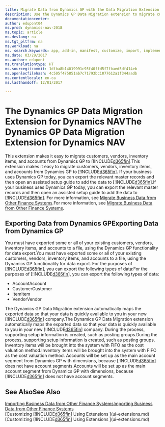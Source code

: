 ```yaml
---
title: Migrate Data from Dynamics GP with the Data Migration Extension
description: Use the Dynamics GP Data Migration extension to migrate customers, vendors, inventory items, and accounts from Dynamics GP to Dynamics NAV.
documentationcenter: 
author: edupont04
ms.prod: dynamics-nav-2018
ms.topic: article
ms.devlang: na
ms.tgt_pltfrm: na
ms.workload: na
ms. search.keywords: app, add-in, manifest, customize, import, implement
ms.date: 03/29/2017
ms.author: edupont
ms.translationtype: HT
ms.sourcegitcommit: 1dfba8b14019991c95f40ffd5f7fbaed5df414eb
ms.openlocfilehash: 4c505f475851ab7c71793bc1077612a1f344aadb
ms.contentlocale: en-ca
ms.lasthandoff: 12/01/2017

---
```

# <a name="the-dynamics-gp-data-migration-extension-for-dynamics-nav"></a><span data-ttu-id="68861-103">The Dynamics GP Data Migration Extension for Dynamics NAV</span><span class="sxs-lookup"><span data-stu-id="68861-103">The Dynamics GP Data Migration Extension for Dynamics NAV</span></span>
<span data-ttu-id="68861-104">This extension makes it easy to migrate customers, vendors, inventory items, and accounts from Dynamics GP to [!INCLUDE[d365fin](includes/d365fin_md.md)].</span><span class="sxs-lookup"><span data-stu-id="68861-104">This extension makes it easy to migrate customers, vendors, inventory items, and accounts from Dynamics GP to [!INCLUDE[d365fin](includes/d365fin_md.md)].</span></span> <span data-ttu-id="68861-105">If your business uses Dynamics GP today, you can export the relevant master records and then open an assisted setup guide to add the data to [!INCLUDE[d365fin](includes/d365fin_md.md)].</span><span class="sxs-lookup"><span data-stu-id="68861-105">If your business uses Dynamics GP today, you can export the relevant master records and then open an assisted setup guide to add the data to [!INCLUDE[d365fin](includes/d365fin_md.md)].</span></span> <span data-ttu-id="68861-106">For more information, see [Migrate Business Data from Other Finance Systems](upload-data.md).</span><span class="sxs-lookup"><span data-stu-id="68861-106">For more information, see [Migrate Business Data from Other Finance Systems](upload-data.md).</span></span>

## <a name="exporting-data-from-dynamics-gp"></a><span data-ttu-id="68861-107">Exporting Data from Dynamics GP</span><span class="sxs-lookup"><span data-stu-id="68861-107">Exporting Data from Dynamics GP</span></span>
<span data-ttu-id="68861-108">You must have exported some or all of your existing customers, vendors, inventory items, and accounts to a file, using the Dynamics GP functionality for data export.</span><span class="sxs-lookup"><span data-stu-id="68861-108">You must have exported some or all of your existing customers, vendors, inventory items, and accounts to a file, using the Dynamics GP functionality for data export.</span></span> <span data-ttu-id="68861-109">For the purposes of [!INCLUDE[d365fin](includes/d365fin_md.md)], you can export the following types of data:</span><span class="sxs-lookup"><span data-stu-id="68861-109">For the purposes of [!INCLUDE[d365fin](includes/d365fin_md.md)], you can export the following types of data:</span></span>

* <span data-ttu-id="68861-110">Account</span><span class="sxs-lookup"><span data-stu-id="68861-110">Account</span></span>  
* <span data-ttu-id="68861-111">Customer</span><span class="sxs-lookup"><span data-stu-id="68861-111">Customer</span></span>  
* <span data-ttu-id="68861-112">Item</span><span class="sxs-lookup"><span data-stu-id="68861-112">Item</span></span>  
* <span data-ttu-id="68861-113">Vendor</span><span class="sxs-lookup"><span data-stu-id="68861-113">Vendor</span></span>  

<span data-ttu-id="68861-114">The Dynamics GP Data Migration extension automatically maps the exported data so that your data is quickly available to you in your new [!INCLUDE[d365fin](includes/d365fin_md.md)] company.</span><span class="sxs-lookup"><span data-stu-id="68861-114">The Dynamics GP Data Migration extension automatically maps the exported data so that your data is quickly available to you in your new [!INCLUDE[d365fin](includes/d365fin_md.md)] company.</span></span> <span data-ttu-id="68861-115">During the process, supporting setup information is created, such as posting groups.</span><span class="sxs-lookup"><span data-stu-id="68861-115">During the process, supporting setup information is created, such as posting groups.</span></span> <span data-ttu-id="68861-116">Inventory items will be brought into the system with FIFO as the cost valuation method.</span><span class="sxs-lookup"><span data-stu-id="68861-116">Inventory items will be brought into the system with FIFO as the cost valuation method.</span></span> <span data-ttu-id="68861-117">Accounts will be set up as the main account segment from Dynamics GP with dimensions, because [!INCLUDE[d365fin](includes/d365fin_long_md.md)] does not have account segments.</span><span class="sxs-lookup"><span data-stu-id="68861-117">Accounts will be set up as the main account segment from Dynamics GP with dimensions, because [!INCLUDE[d365fin](includes/d365fin_long_md.md)] does not have account segments.</span></span>

## <a name="see-also"></a><span data-ttu-id="68861-118">See Also</span><span class="sxs-lookup"><span data-stu-id="68861-118">See Also</span></span>
[<span data-ttu-id="68861-119">Importing Business Data from Other Finance Systems</span><span class="sxs-lookup"><span data-stu-id="68861-119">Importing Business Data from Other Finance Systems</span></span>](upload-data.md)  
<span data-ttu-id="68861-120">[Customizing [!INCLUDE[d365fin](includes/d365fin_md.md)] Using Extensions ](ui-extensions.md)</span><span class="sxs-lookup"><span data-stu-id="68861-120">[Customizing [!INCLUDE[d365fin](includes/d365fin_md.md)] Using Extensions ](ui-extensions.md)</span></span>  

